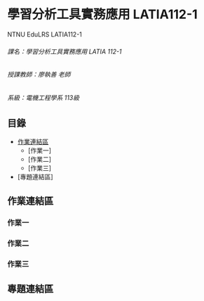 # 學習分析工具實務應用 LATIA112-1
NTNU EduLRS LATIA112-1
###### 課名：學習分析工具實務應用 LATIA 112-1
###### 授課教師：廖執善 老師
###### 系級：電機工程學系 113級

## 目錄
* [作業連結區](https://ithelp.ithome.com.tw/articles/10203758)
  * [作業一]
  * [作業二]
  * [作業三]
* [專題連結區]

## 作業連結區
### 作業一
### 作業二
### 作業三

## 專題連結區
